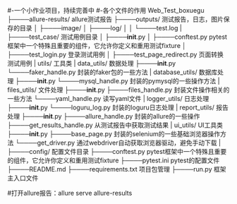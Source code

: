 #-一个小作业项目，持续完善中
#-各个文件的作用
Web_Test_boxuegu
├────allure-results/ allure测试报告
├────outputs/ 测试报告，日志，图片保存的目录
│ ├────image/
│ ├────log/
│ │ └────test.log
|
├────test_case/ 测试用例目录
│ ├────__init__.py
│ ├────conftest.py pytest框架中一个特殊且重要的组件，它允许你定义和重用测试fixture
│ ├────test_login.py 登录测试用例
│ ├────test_page_redirect.py 页面转换测试用例
|
utils/ 工具类
|
data_utils/ 数据处理
├────__init__.py
└────faker_handle.py 封装的faker包的一些方法
|
database_utils/ 数据库处理
├────__init__.py
└────mysql_handle.py 封装的pymysql的一些操作方法
|
files_utils/ 文件处理
├────__init__.py
├────files_handle.py 封装文件操作相关的一些方法
└────yaml_handle.py 读写yaml文件
|
logger_utils/ 日志处理
├────__init__.py
└────loguru_log.py 封装的loguru日志处理
|
report_utils/ 报告处理
├────__init__.py
├────allure_handle.py 封装的allure的一些操作
├────get_results_handle.py 从测试报告中获取测试结果
|
ui_utils/ UI工具类
├────__init__.py
├────base_page.py 封装的selenium的一些基础浏览器操作方法
└────get_driver.py 通过webdriver自动获取浏览器驱动，避免手动下载
|
├────config/ 配置文件目录
├────conftest.py pytest框架中一个特殊且重要的组件，它允许你定义和重用测试fixture
├────pytest.ini pytest的配置文件
├────README.md
├────requirements.txt 项目包管理
├────run.py 框架主入口文件

#打开allure报告：allure serve allure-results
